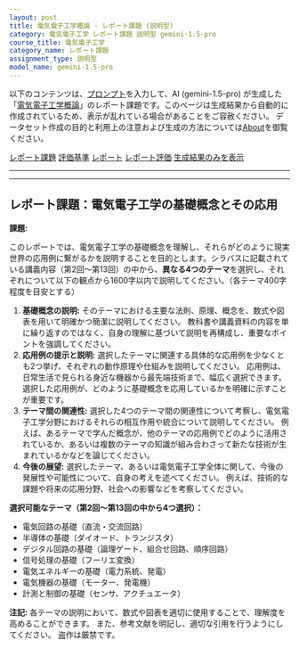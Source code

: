 ```yaml
---
layout: post
title: 電気電子工学概論 - レポート課題 (説明型)
category: 電気電子工学 レポート課題 説明型 gemini-1.5-pro
course_title: 電気電子工学
category_name: レポート課題
assignment_type: 説明型
model_name: gemini-1.5-pro
---
```


以下のコンテンツは、[プロンプト](http://127.0.0.1:8000/generated/電気電子工学/gemini-1.5-pro/prompt_レポート課題-説明型.md)を入力して、AI (gemini-1.5-pro) が生成した「[電気電子工学概論](/contents/電気電子工学/)」のレポート課題です。このページは生成結果から自動的に作成されているため、表示が乱れている場合があることをご容赦ください。
データセット作成の目的と利用上の注意および生成の方法については[About](/About)を御覧ください。

[レポート課題](../レポート課題-説明型)
[評価基準](../評価基準-説明型)
[レポート](../レポート-説明型)
[レポート評価](../レポート評価-説明型)
[生成結果のみを表示](http://127.0.0.1:8000/generated/電気電子工学/gemini-1.5-pro/レポート課題-説明型.md)
  

***
***
  
## レポート課題：電気電子工学の基礎概念とその応用

**課題:**

このレポートでは、電気電子工学の基礎概念を理解し、それらがどのように現実世界の応用例に繋がるかを説明することを目的とします。シラバスに記載されている講義内容（第2回～第13回）の中から、**異なる4つのテーマ**を選択し、それぞれについて以下の観点から1600字以内で説明してください。（各テーマ400字程度を目安とする）

1. **基礎概念の説明:** そのテーマにおける主要な法則、原理、概念を、数式や図表を用いて明確かつ簡潔に説明してください。  教科書や講義資料の内容を単に繰り返すのではなく、自身の理解に基づいて説明を再構成し、重要なポイントを強調してください。
2. **応用例の提示と説明:**  選択したテーマに関連する具体的な応用例を少なくとも2つ挙げ、それぞれの動作原理や仕組みを説明してください。  応用例は、日常生活で見られる身近な機器から最先端技術まで、幅広く選択できます。  選択した応用例が、どのように基礎概念を応用しているかを明確に示すことが重要です。
3. **テーマ間の関連性:**  選択した4つのテーマ間の関連性について考察し、電気電子工学分野におけるそれらの相互作用や統合について説明してください。  例えば、あるテーマで学んだ概念が、他のテーマの応用例でどのように活用されているか、あるいは複数のテーマの知識が組み合わさって新たな技術が生まれているかなどを論じてください。
4. **今後の展望:**  選択したテーマ、あるいは電気電子工学全体に関して、今後の発展性や可能性について、自身の考えを述べてください。  例えば、技術的な課題や将来の応用分野、社会への影響などを考察してください。


**選択可能なテーマ（第2回～第13回の中から4つ選択）：**

* 電気回路の基礎（直流・交流回路）
* 半導体の基礎（ダイオード、トランジスタ）
* デジタル回路の基礎（論理ゲート、組合せ回路、順序回路）
* 信号処理の基礎（フーリエ変換）
* 電気エネルギーの基礎（電力系統、発電）
* 電気機器の基礎（モーター、発電機）
* 計測と制御の基礎（センサ、アクチュエータ）


**注記:**  各テーマの説明において、数式や図表を適切に使用することで、理解度を高めることができます。  また、参考文献を明記し、適切な引用を行うようにしてください。  盗作は厳禁です。
